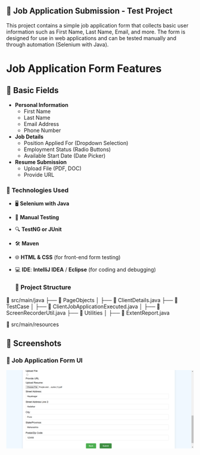 ## 📝 **Job Application Submission - Test Project**

This project contains a simple job application form that collects basic user information such as First Name, Last Name, Email, and more. The form is designed for use in web applications and can be tested manually and through automation (Selenium with Java).

# Job Application Form Features

## 📌 Basic Fields
- **Personal Information**
  - First Name
  - Last Name
  - Email Address
  - Phone Number
- **Job Details**
  - Position Applied For (Dropdown Selection)
  - Employment Status (Radio Buttons)
  - Available Start Date (Date Picker)
- **Resume Submission**
  - Upload File (PDF, DOC)
  - Provide URL
### 🚀 **Technologies Used**

- 🖥️ **Selenium with Java**  
- 📝 **Manual Testing**  
- 🔍 **TestNG or JUnit**  
- 🛠️ **Maven**  
- 🌐 **HTML & CSS** (for front-end form testing)  
 - 💻 **IDE**: **IntelliJ IDEA** / **Eclipse** (for coding and debugging)

   ### 📂 Project Structure

📂 src/main/java
├── 📂 PageObjects
│ ├── 📄 ClientDetails.java
├── 📂 TestCase
│ ├── 📄 ClientJobApplicationExecuted.java
│ ├── 📄 ScreenRecorderUtil.java
├── 📂 Utilities
│ ├── 📄 ExtentReport.java

📂 src/main/resources


## 📸 Screenshots  
### 📝 Job Application Form UI 
![Job Application Form](https://github.com/sadhika88/ApplicationJobSubmissionProject/blob/6213e1f79c87c2d66fb92923a883e5bf28f4f2d5/ClientFormDetails_20250407_210114.png)



